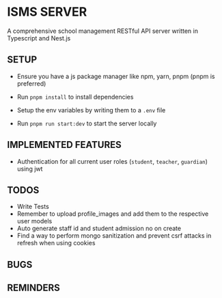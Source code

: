 # ISMS  SERVER
A comprehensive school management RESTful API server written in Typescript and Nest.js

## SETUP
- Ensure you have a js package manager like npm, yarn, pnpm (pnpm is preferred)

- Run `pnpm install` to install dependencies

- Setup the env variables by writing them to a `.env` file

- Run `pnpm run start:dev` to start the server locally


## IMPLEMENTED FEATURES
- Authentication for all current user roles (`student`, `teacher`, `guardian`) using jwt

## TODOS
- Write Tests
- Remember to upload profile_images and add them to the respective user models
- Auto generate staff id and student admission no on create
- Find a way to perform mongo sanitization and prevent csrf attacks in refresh when using cookies

## BUGS

## REMINDERS